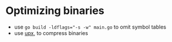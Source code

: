 # Optimizing binaries

* use `go build -ldflags="-s -w" main.go` to omit symbol tables
* use [upx](https://upx.github.io/), to compress binaries 
